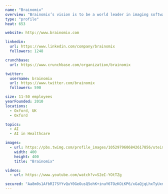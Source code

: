 ```yaml
---
name: "Brainomix"
overview: "Brainomix’s vision is to be a world leader in imaging software to support clinical decision making, for neurological and cerebrovascular diseases."
type: "profile"
heat: 653

website: http://www.brainomix.com

linkedin:
  url: https://www.linkedin.com/company/brainomix
  followers: 1248

crunchbase:
  url: https://www.crunchbase.com/organization/brainomix

twitter:
  username: brainomix
  url: https://www.twitter.com/brainomix
  followers: 590

size: 11-50 employees
yearFounded: 2010
locations:
  - Oxford, UK
  - Oxford

topics:
  - AI
  - AI in Healthcare

images:
  - url: https://pbs.twimg.com/profile_images/1052979606842617856/uteimk9-_400x400.jpg
    width: 400
    height: 400
    title: "Brainomix"

videos:
  - url: https://www.youtube.com/watch?v=S2eI-YOtTZg

secured: "Aa8m0s1AfbRI7SYYvQuY0GeOusQ5ohK+inuY6TOzKOiKP6/xGaQjqLhxTyUxmd+PpBi5tAf+G2XpcPw4po+gyYAf2qfKHSmICh7avs+dNi7rePN86ebMnXuxnY96GEJjNgNzMGLHldJ9xtDJPbJrGp/+joB4HmjjRbd2bANUzlNUHU8Ay6s4Jt23OByJ9P3aofZxVLaYYupcrZS/NrMZW0Y2KVUglB4yjsdnjsK7DEO4S1w41nPc0Sjv0L5QJ87rSLx3ZpC/zOKRa6r/G6MtvQ==;hOWanElhceYbSvkQDFTDVw=="
---
```


